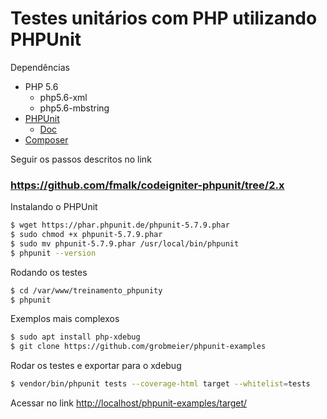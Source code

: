 # Testes unitários com PHP utilizando PHPUnit

Dependências

- PHP 5.6
  - php5.6-xml
  - php5.6-mbstring
- [PHPUnit](https://phpunit.de/)
  - [Doc](https://phpunit.de/manual/5.7/en/index.html)
- [Composer](https://getcomposer.org/)

Seguir os passos descritos no link

### https://github.com/fmalk/codeigniter-phpunit/tree/2.x

Instalando o PHPUnit

```sh
$ wget https://phar.phpunit.de/phpunit-5.7.9.phar
$ sudo chmod +x phpunit-5.7.9.phar
$ sudo mv phpunit-5.7.9.phar /usr/local/bin/phpunit
$ phpunit --version
```

Rodando os testes

```sh
$ cd /var/www/treinamento_phpunity
$ phpunit
```

Exemplos mais complexos

```sh
$ sudo apt install php-xdebug
$ git clone https://github.com/grobmeier/phpunit-examples
```

Rodar os testes e exportar para o xdebug

```sh
$ vendor/bin/phpunit tests --coverage-html target --whitelist=tests
```

Acessar no link [http://localhost/phpunit-examples/target/](http://localhost/phpunit-examples/target/)
